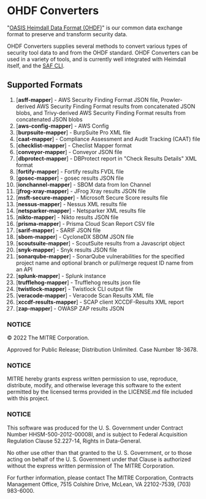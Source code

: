 # OHDF Converters

"[OASIS Heimdall Data Format (OHDF)](https://saf.mitre.org/#/normalize)" is our common data exchange format to preserve and transform security data.

OHDF Converters supplies several methods to convert various types of security tool data to and from the OHDF standard. OHDF Converters can be used in a variety of tools, and is currently well integrated with Heimdall itself, and the [SAF CLI](https://github.com/mitre/saf).

## Supported Formats
1.  [**asff-mapper**] - AWS Security Finding Format JSON file, Prowler-derived AWS Security Finding Format results from concatenated JSON blobs, and Trivy-derived AWS Security Finding Format results from concatenated JSON blobs
2.  [**aws-config-mapper**] - AWS Config
3.  [**burpsuite-mapper**] - BurpSuite Pro XML file
4.  [**caat-mapper**] - Compliance Assessment and Audit Tracking (CAAT) file
5.  [**checklist-mapper**] - Checlist Mapper format
6.  [**conveyor-mapper**] - Conveyor JSON file
7.  [**dbprotect-mapper**] - DBProtect report in "Check Results Details" XML format
8.  [**fortify-mapper**] - Fortify results FVDL file
9.  [**gosec-mapper**] - gosec results JSON file
10. [**ionchannel-mapper**] - SBOM data from Ion Channel
11. [**jfrog-xray-mapper**] - JFrog Xray results JSON file
12. [**msft-secure-mapper**] - Microsoft Secure Score results file
13. [**nessus-mapper**] - Nessus XML results file
14. [**netsparker-mapper**] - Netsparker XML results file
15. [**nikto-mapper**] - Nikto results JSON file
16. [**prisma-mapper**] - Prisma Cloud Scan Report CSV file
17. [**sarif-mapper**] - SARIF JSON file
18. [**sbom-mapper**] - CycloneDX SBOM JSON file
19. [**scoutsuite-mapper**] - ScoutSuite results from a Javascript object
20. [**snyk-mapper**] - Snyk results JSON file
21. [**sonarqube-mapper**] - SonarQube vulnerabilities for the specified project name and optional branch or pull/merge request ID name from an API
22. [**splunk-mapper**] - Splunk instance
23. [**trufflehog-mapper**] - Trufflehog results json file 
24. [**twistlock-mapper**] - Twistlock CLI output file
25. [**veracode-mapper**] - Veracode Scan Results XML file
26. [**xccdf-results-mapper**] - SCAP client XCCDF-Results XML report
27. [**zap-mapper**] - OWASP ZAP results JSON

### NOTICE

© 2022 The MITRE Corporation.

Approved for Public Release; Distribution Unlimited. Case Number 18-3678.

### NOTICE

MITRE hereby grants express written permission to use, reproduce, distribute, modify, and otherwise leverage this software to the extent permitted by the licensed terms provided in the LICENSE.md file included with this project.

### NOTICE

This software was produced for the U. S. Government under Contract Number HHSM-500-2012-00008I, and is subject to Federal Acquisition Regulation Clause 52.227-14, Rights in Data-General.

No other use other than that granted to the U. S. Government, or to those acting on behalf of the U. S. Government under that Clause is authorized without the express written permission of The MITRE Corporation.

For further information, please contact The MITRE Corporation, Contracts Management Office, 7515 Colshire Drive, McLean, VA  22102-7539, (703) 983-6000.

